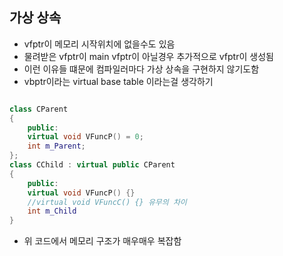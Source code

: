 ## 가상 상속
- vfptr이 메모리 시작위치에 없을수도 있음
- 물려받은 vfptr이 main vfptr이 아닐경우 추가적으로 vfptr이 생성됨
- 이런 이유들 떄문에 컴파일러마다 가상 상속을 구현하지 않기도함
- vbptr이라는 virtual base table 이라는걸 생각하기

```c++

class CParent
{
    public:
    virtual void VFuncP() = 0;
    int m_Parent;
};
class CChild : virtual public CParent
{
    public:
    virtual void VFuncP() {}
    //virtual void VFuncC() {} 유무의 차이
    int m_Child
}
```

- 위 코드에서 메모리 구조가 매우매우 복잡함